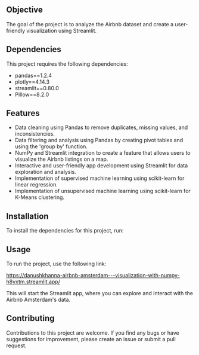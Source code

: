 ## Objective

The goal of the project is to analyze the Airbnb dataset and create a user-friendly visualization using Streamlit.

## Dependencies

This project requires the following dependencies:

- pandas==1.2.4
- plotly==4.14.3
- streamlit==0.80.0
- Pillow==8.2.0

## Features

- Data cleaning using Pandas to remove duplicates, missing values, and inconsistencies.
- Data filtering and analysis using Pandas by creating pivot tables and using the 'group by' function.
- NumPy and Streamlit integration to create a feature that allows users to visualize the Airbnb listings on a map.
- Interactive and user-friendly app development using Streamlit for data exploration and analysis.
- Implementation of supervised machine learning using scikit-learn for linear regression.
- Implementation of unsupervised machine learning using scikit-learn for K-Means clustering.

## Installation

To install the dependencies for this project, run:

## Usage

To run the project, use the following link:

https://danushkhanna-airbnb-amsterdam---visualization-with-numpy-h8yxtm.streamlit.app/

This will start the Streamlit app, where you can explore and interact with the Airbnb Amsterdam's data.

## Contributing

Contributions to this project are welcome. If you find any bugs or have suggestions for improvement, please create an issue or submit a pull request.
